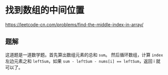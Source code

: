 # 找到数组的中间位置
https://leetcode-cn.com/problems/find-the-middle-index-in-array/

## 题解

这道题是一道数学题。首先算出数组元素的总和 `sum`。
然后循环数组，计算 `index` 左边元素之和 `leftSum`，如果 `sum - leftSum - nums[i] == leftSum`，返回 i 就可以了。